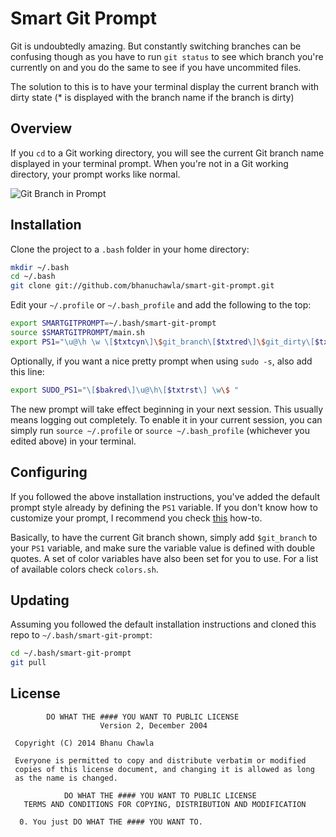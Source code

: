 # Smart Git Prompt

Git is undoubtedly amazing. But constantly switching branches can be confusing though as you have to run `git status` to see which branch you're currently on and you do the same to see if you have uncommited files.

The solution to this is to have your terminal display the current
branch with dirty state (* is displayed with the branch name if the branch is dirty)


## Overview

If you `cd` to a Git working directory, you will see the current Git branch
name displayed in your terminal prompt. When you're not in a Git working
directory, your prompt works like normal.

![Git Branch in Prompt](https://raw.github.com/bhanuchawla/smart-git-prompt/master/preview.png)


## Installation

Clone the project to a `.bash` folder in your home directory:

```bash
mkdir ~/.bash
cd ~/.bash
git clone git://github.com/bhanuchawla/smart-git-prompt.git
```

Edit your  `~/.profile` or `~/.bash_profile` and add the following to the top:

```bash
export SMARTGITPROMPT=~/.bash/smart-git-prompt
source $SMARTGITPROMPT/main.sh
export PS1="\u@\h \w \[$txtcyn\]\$git_branch\[$txtred\]\$git_dirty\[$txtrst\]\$ "
```

Optionally, if you want a nice pretty prompt when using `sudo -s`, also add
this line:

```bash
export SUDO_PS1="\[$bakred\]\u@\h\[$txtrst\] \w\$ "
```

The new prompt will take effect beginning in your next session. This usually
means logging out completely. To enable it in your current session, you can
simply run `source ~/.profile` or `source ~/.bash_profile` (whichever you
edited above) in your terminal.


## Configuring

If you followed the above installation instructions, you've added the default
prompt style already by defining the `PS1` variable. If you don't know how to
customize your prompt, I recommend you check [this][5] how-to.

[5]: http://www.cyberciti.biz/tips/howto-linux-unix-bash-shell-setup-prompt.html

Basically, to have the current Git branch shown, simply add `$git_branch` to
your `PS1` variable, and make sure the variable value is defined with double
quotes. A set of color variables have also been set for you to use. For a list
of available colors check `colors.sh`.


## Updating

Assuming you followed the default installation instructions and cloned this
repo to `~/.bash/smart-git-prompt`:

```bash
cd ~/.bash/smart-git-prompt
git pull
```


## License

```
        DO WHAT THE #### YOU WANT TO PUBLIC LICENSE
                    Version 2, December 2004

 Copyright (C) 2014 Bhanu Chawla

 Everyone is permitted to copy and distribute verbatim or modified
 copies of this license document, and changing it is allowed as long
 as the name is changed.

            DO WHAT THE #### YOU WANT TO PUBLIC LICENSE
   TERMS AND CONDITIONS FOR COPYING, DISTRIBUTION AND MODIFICATION

  0. You just DO WHAT THE #### YOU WANT TO.
```

